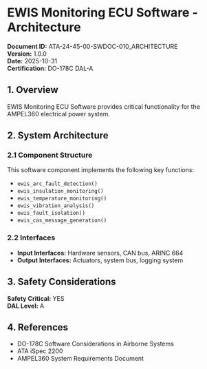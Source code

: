 # EWIS Monitoring ECU Software - Architecture

**Document ID:** ATA-24-45-00-SWDOC-010_ARCHITECTURE  
**Version:** 1.0.0  
**Date:** 2025-10-31  
**Certification:** DO-178C DAL-A

## 1. Overview

EWIS Monitoring ECU Software provides critical functionality for the AMPEL360 electrical power system.

## 2. System Architecture

### 2.1 Component Structure

This software component implements the following key functions:

- `ewis_arc_fault_detection()`
- `ewis_insulation_monitoring()`
- `ewis_temperature_monitoring()`
- `ewis_vibration_analysis()`
- `ewis_fault_isolation()`
- `ewis_cas_message_generation()`

### 2.2 Interfaces

- **Input Interfaces:** Hardware sensors, CAN bus, ARINC 664
- **Output Interfaces:** Actuators, system bus, logging system

## 3. Safety Considerations

**Safety Critical:** YES  
**DAL Level:** A

## 4. References

- DO-178C Software Considerations in Airborne Systems
- ATA iSpec 2200
- AMPEL360 System Requirements Document
